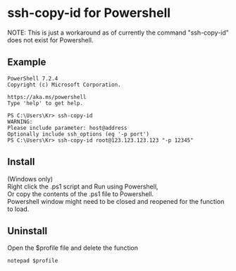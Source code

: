 # ssh-copy-id for Powershell
NOTE: This is just a workaround as of currently the command "ssh-copy-id" does not exist for Powershell.

## Example
```
PowerShell 7.2.4
Copyright (c) Microsoft Corporation.

https://aka.ms/powershell
Type 'help' to get help.

PS C:\Users\Kr> ssh-copy-id
WARNING:
Please include parameter: host@address
Optionally include ssh_options (eg '-p port')
PS C:\Users\Kr> ssh-copy-id root@123.123.123.123 "-p 12345"
```

## Install
(Windows only)  
Right click the .ps1 script and Run using Powershell,  
Or copy the contents of the .ps1 file to Powershell.  
Powershell window might need to be closed and reopened for the function to load.

## Uninstall
Open the $profile file and delete the function

```
notepad $profile
```
